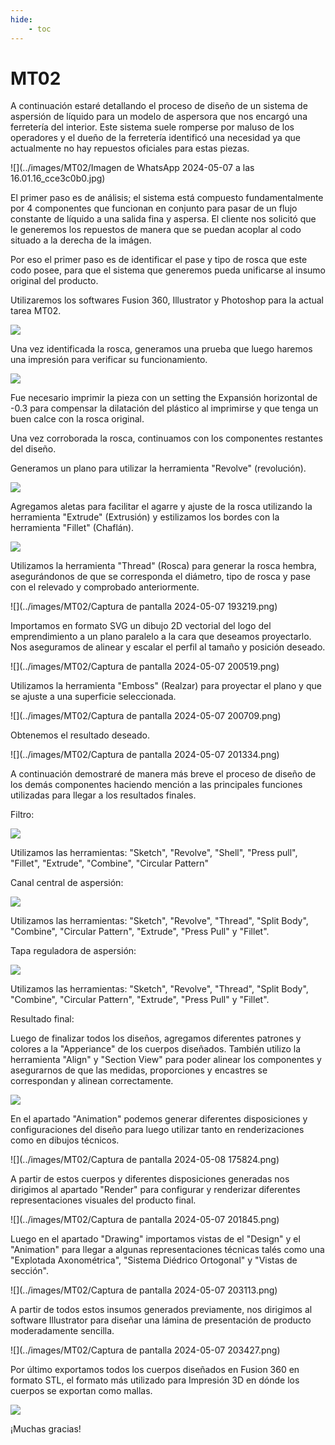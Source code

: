 ```yaml
---
hide:
    - toc
---
```


# MT02

A continuación estaré detallando el proceso de diseño de un sistema de aspersión de líquido para un modelo de aspersora que nos encargó una ferretería del interior. Este sistema suele romperse por maluso de los operadores y el dueño de la ferretería identificó una necesidad ya que actualmente no hay repuestos oficiales para estas piezas.

![](../images/MT02/Imagen de WhatsApp 2024-05-07 a las 16.01.16_cce3c0b0.jpg)

El primer paso es de análisis; el sistema está compuesto fundamentalmente por 4 componentes que funcionan en conjunto para pasar de un flujo constante de líquido a una salida fina y aspersa. El cliente nos solicitó que le generemos los repuestos de manera que se puedan acoplar al codo situado a la derecha de la imágen.

Por eso el primer paso es de identificar el pase y tipo de rosca que este codo posee, para que el sistema que generemos pueda unificarse al insumo original del producto.

Utilizaremos los softwares Fusion 360, Illustrator y Photoshop para la actual tarea MT02.

![](../images/MT02/Untitled-1.jpg)

Una vez identificada la rosca, generamos una prueba que luego haremos una impresión para verificar su funcionamiento.

![](../images/MT02/Untitled-2.jpg)

Fue necesario imprimir la pieza con un setting the Expansión horizontal de -0.3 para compensar la dilatación del plástico al imprimirse y que tenga un buen calce con la rosca original.

Una vez corroborada la rosca, continuamos con los componentes restantes del diseño.

Generamos un plano para utilizar la herramienta "Revolve" (revolución).

![](../images/MT02/Untitled-3.jpg)

Agregamos aletas para facilitar el agarre y ajuste de la rosca utilizando la herramienta "Extrude" (Extrusión) y estilizamos los bordes con la herramienta "Fillet" (Chaflán).

![](../images/MT02/Untitled-4.png)

Utilizamos la herramienta "Thread" (Rosca) para generar la rosca hembra, asegurándonos de que se corresponda el diámetro, tipo de rosca y pase con el relevado y comprobado anteriormente.

![](../images/MT02/Captura de pantalla 2024-05-07 193219.png)

Importamos en formato SVG un dibujo 2D vectorial del logo del emprendimiento a un plano paralelo a la cara que deseamos proyectarlo. Nos aseguramos de alinear y escalar el perfil al tamaño y posición deseado.

![](../images/MT02/Captura de pantalla 2024-05-07 200519.png)

Utilizamos la herramienta "Emboss" (Realzar) para proyectar el plano y que se ajuste a una superficie seleccionada.

![](../images/MT02/Captura de pantalla 2024-05-07 200709.png)

Obtenemos el resultado deseado.

![](../images/MT02/Captura de pantalla 2024-05-07 201334.png)

A continuación demostraré de manera más breve el proceso de diseño de los demás componentes haciendo mención a las principales funciones utilizadas para llegar a los resultados finales.

Filtro:

![](../images/MT02/Untitled-6.png)

Utilizamos las herramientas: "Sketch", "Revolve", "Shell", "Press pull", "Fillet", "Extrude", "Combine", "Circular Pattern"

Canal central de aspersión:

![](../images/MT02/Untitled-5.png)

Utilizamos las herramientas: "Sketch", "Revolve", "Thread", "Split Body", "Combine", "Circular Pattern", "Extrude", "Press Pull" y "Fillet".

Tapa reguladora de aspersión:

![](../images/MT02/Untitled-7.png)

Utilizamos las herramientas: "Sketch", "Revolve", "Thread", "Split Body", "Combine", "Circular Pattern", "Extrude", "Press Pull" y "Fillet".

Resultado final:

Luego de finalizar todos los diseños, agregamos diferentes patrones y colores a la "Apperiance" de los cuerpos diseñados. También utilizo la herramienta "Align" y "Section View" para poder alinear los componentes y asegurarnos de que las medidas, proporciones y encastres se correspondan y alinean correctamente.

![](../images/MT02/Untitled-8.png)

En el apartado "Animation" podemos generar diferentes disposiciones y configuraciones del diseño para luego utilizar tanto en renderizaciones como en dibujos técnicos.

![](../images/MT02/Captura de pantalla 2024-05-08 175824.png)

A partir de estos cuerpos y diferentes disposiciones generadas nos dirigimos al apartado "Render" para configurar y renderizar diferentes representaciones visuales del producto final.

![](../images/MT02/Captura de pantalla 2024-05-07 201845.png)

Luego en el apartado "Drawing" importamos vistas de el "Design" y el "Animation" para llegar a algunas representaciones técnicas talés como una "Explotada Axonométrica", "Sistema Diédrico Ortogonal" y "Vistas de sección".

![](../images/MT02/Captura de pantalla 2024-05-07 203113.png)

A partir de todos estos insumos generados previamente, nos dirigimos al software Illustrator para diseñar una lámina de presentación de producto moderadamente sencilla.

![](../images/MT02/Captura de pantalla 2024-05-07 203427.png)

Por último exportamos todos los cuerpos diseñados en Fusion 360 en formato STL, el formato más utilizado para Impresión 3D en dónde los cuerpos se exportan como mallas.

![](../images/MT02/Untitled-9.png)

¡Muchas gracias!

